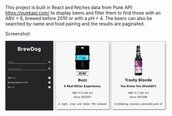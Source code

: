 This project is built in React and fetches data from Punk API: https://punkapi.com/ to display beers and filter them to find those with an ABV > 6, brewed before 2010 or with a pH < 4. The beers can also be searched by name and food pairing and the results are paginated.

Screenshot:

![Screenshot](./src/assets/images/screenshot.png)

